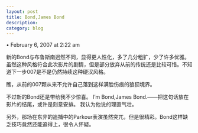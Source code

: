 ```yaml
---
layout: post
title: Bond,James Bond
description: 
category: blog
---
```

• February 6, 2007 at 2:22 am 

新的Bond与布鲁斯南迥然不同，显得更人性化，多了几分粗犷，少了许多优雅。虽然这种风格符合此次影片的剧情，但是部分放弃从前的传统还是比较可惜。不知道下一步007是不是仍然持续这种硬汉风格。

瞧，从前的007颗从来不允许自己落到这样满脸伤痕的狼狈境界。

不过新的Bond还是带给我不少惊喜。
I’m Bond,James Bond.——把这句话放在影片的结尾，或许是刻意安排。
我认为他说的理直气壮。

另外，那场在东非的追捕中的Parkour表演虽然突兀，但是很精彩。Bond这样缺乏技巧竟然还能追得上，很令人怀疑。